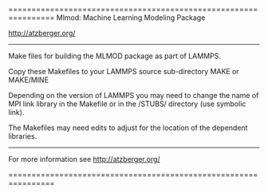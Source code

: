 ================================================================
Mlmod: Machine Learning Modeling Package

http://atzberger.org/

----------------------------------------------------------------
Make files for building the MLMOD package as part of LAMMPS.

Copy these Makefiles to your LAMMPS source sub-directory 
MAKE or MAKE/MINE 

Depending on the version of LAMMPS you may need to change
the name of MPI link library in the Makefile or in the 
/STUBS/ directory (use symbolic link).   

The Makefiles may need edits to adjust for the location 
of the dependent libraries.

----------------------------------------------------------------

For more information see 
http://atzberger.org/

================================================================

